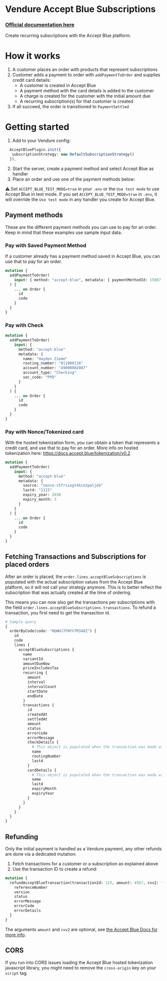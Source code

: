 # Vendure Accept Blue Subscriptions

### [Official documentation here](https://pinelab-plugins.com/plugin/vendure-plugin-accept-blue)

Create recurring subscriptions with the Accept Blue platform.

# How it works

1. A customer places an order with products that represent subscriptions
2. Customer adds a payment to order with `addPaymentToOrder` and supplies credit card details:
   - A customer is created in Accept Blue
   - A payment method with the card details is added to the customer
   - A charge is created for the customer with the initial amount due
   - A recurring subscription(s) for that customer is created
3. If all succeed, the order is transitioned to `PaymentSettled`

# Getting started

1. Add to your Vendure config:

```ts
  AcceptBluePlugin.init({
   subscriptionStrategy: new DefaultSubscriptionStrategy()
  }),
```

2. Start the server, create a payment method and select Accept Blue as handler
3. Place an order and use one of the payment methods below:

:warning: Set `ACCEPT_BLUE_TEST_MODE=true` in your `.env` or the `Use test mode` to use Accept Blue in test mode. If you set `ACCEPT_BLUE_TEST_MODE=true` in `.env`, it will override the `Use test mode` in any handler you create for Accept Blue.

## Payment methods

These are the different payment methods you can use to pay for an order. Keep in mind that these examples use sample input data.

### Pay with Saved Payment Method

If a customer already has a payment method saved in Accept Blue, you can use that to pay for an order.

```graphql
mutation {
  addPaymentToOrder(
    input: { method: "accept-blue", metadata: { paymentMethodId: 15087 } }
  ) {
    ... on Order {
      id
      code
    }
  }
}
```

### Pay with Check

```graphql
mutation {
  addPaymentToOrder(
    input: {
      method: "accept-blue"
      metadata: {
        name: "Hayden Zieme"
        routing_number: "011000138"
        account_number: "49000002087"
        account_type: "Checking"
        sec_code: "PPD"
      }
    }
  ) {
    ... on Order {
      id
      code
    }
  }
}
```

### Pay with Nonce/Tokenized card

With the hosted tokenization form, you can obtain a token that represents a credit card, and use that to pay for an order.
More info on hosted tokenization here: https://docs.accept.blue/tokenization/v0.2

```graphql
mutation {
  addPaymentToOrder(
    input: {
      method: "accept-blue"
      metadata: {
        source: "nonce-z5frsiogt4kce2paljeb"
        last4: "1115"
        expiry_year: 2030
        expiry_month: 3
      }
    }
  ) {
    ... on Order {
      id
      code
    }
  }
}
```

## Fetching Transactions and Subscriptions for placed orders

After an order is placed, the `order.lines.acceptBlueSubscriptions` is populated with the actual subscription values from the Accept Blue platform, so it will not call your strategy anymore. This is to better reflect the subscription that was actually created at the time of ordering.

This means you can now also get the transactions per subscriptions with the field `order.lines.acceptBlueSubscriptions.transactions`. To refund a transaction, you first need to get the transaction id.

```graphql
# Sample query
{
  orderByCode(code: "NQWHJ7FNYV7M348Z") {
    id
    code
    lines {
      acceptBlueSubscriptions {
        name
        variantId
        amountDueNow
        priceIncludesTax
        recurring {
          amount
          interval
          intervalCount
          startDate
          endDate
        }
        transactions {
          id
          createdAt
          settledAt
          amount
          status
          errorCode
          errorMessage
          checkDetails {
            # This object is populated when the transaction was made with Check
            name
            routingNumber
            last4
          }
          cardDetails {
            # This object is populated when the transaction was made with a Credit Card
            name
            last4
            expiryMonth
            expiryYear
          }
        }
      }
    }
  }
}
```

## Refunding

Only the initial payment is handled as a Vendure payment, any other refunds are done via a dedicated mutation:

1. Fetch transactions for a customer or a subscription as explained above
2. Use the transaction ID to create a refund:

```graphql
mutation {
  refundAcceptBlueTransaction(transactionId: 123, amount: 4567, cvv2: "999") {
    referenceNumber
    version
    status
    errorMessage
    errorCode
    errorDetails
  }
}
```

The arguments `amount` and `cvv2` are optional, see [the Accept Blue Docs for more info](https://docs.accept.blue/api/v2#tag/processing-credit/paths/~1transactions~1refund).

## CORS

If you run into CORS issues loading the Accept Blue hosted tokenization javascript library, you might need to remove the `cross-origin` key on your `script` tag.
